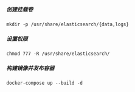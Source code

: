 ##### 创建挂载卷

```
mkdir -p /usr/share/elasticsearch/{data,logs}
```

##### 设置权限

```
chmod 777 -R /usr/share/elasticsearch/
```

##### 构建镜像并发布容器

```
docker-compose up --build -d
```
